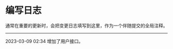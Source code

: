 # 编写日志

通常在重要的更新时，会把变更日志填写到这里，作为一个伴随提交的全局注释。

_________________________________________
2023-03-09 02:34
增加了用户接口。
